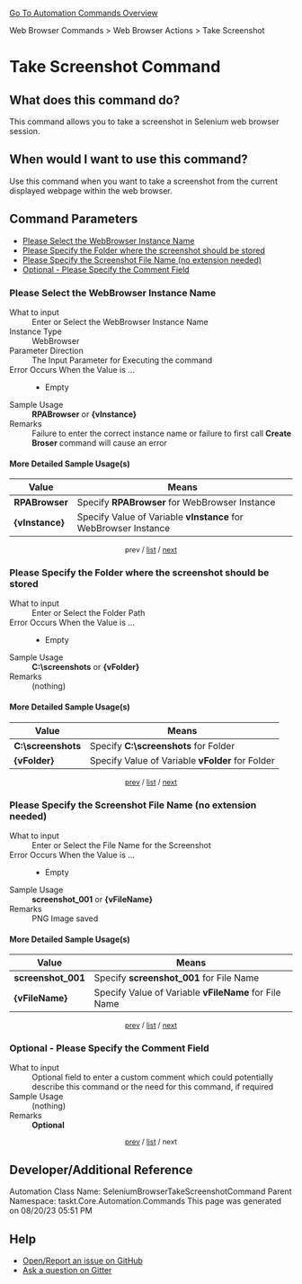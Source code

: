 <!--TITLE: Take Screenshot Command -->
<!-- SUBTITLE: a command in the Web Browser Commands group. -->
[Go To Automation Commands Overview](/automation-commands.md)


Web Browser Commands &gt; Web Browser Actions &gt; Take Screenshot


# Take Screenshot Command


## What does this command do?
This command allows you to take a screenshot in Selenium web browser session.


## When would I want to use this command?
Use this command when you want to take a screenshot from the current displayed webpage within the web browser.


<a id="param_list"></a>
## Command Parameters
- [Please Select the WebBrowser Instance Name](#param_0)
- [Please Specify the Folder where the screenshot should be stored](#param_1)
- [Please Specify the Screenshot File Name (no extension needed)](#param_2)
- [Optional - Please Specify the Comment Field](#param_3)


<a id="param_0"></a>
### Please Select the WebBrowser Instance Name


<dl>
<dt>What to input</dt><dd>Enter or Select the WebBrowser Instance Name</dd>
<dt>Instance Type</dt><dd>WebBrowser</dd>
<dt>Parameter Direction</dt><dd>The Input Parameter for Executing the command</dd>
<dt>Error Occurs When the Value is ...</dt><dd><ul>
<li>Empty</li>
</ul></dd>
<dt>Sample Usage</dt><dd><strong>RPABrowser</strong> or <strong>{vInstance}</strong></dd>
<dt>Remarks</dt><dd>Failure to enter the correct instance name or failure to first call <strong>Create Broser</strong> command will cause an error</dd>
</dl>




#### More Detailed Sample Usage(s)
| Value | Means |
|---|---|
| <strong>RPABrowser</strong> | Specify **RPABrowser** for WebBrowser Instance |
| <strong>{vInstance}</strong> | Specify Value of Variable **vInstance** for WebBrowser Instance |


<div style="font-size: 90%; text-align: center">


prev / [list](#param_list) / [next](#param_1)


</div>


<a id="param_1"></a>
### Please Specify the Folder where the screenshot should be stored


<dl>
<dt>What to input</dt><dd>Enter or Select the Folder Path</dd>
<dt>Error Occurs When the Value is ...</dt><dd><ul>
<li>Empty</li>
</ul></dd>
<dt>Sample Usage</dt><dd><strong>C:\screenshots</strong> or <strong>{vFolder}</strong></dd>
<dt>Remarks</dt><dd>(nothing)</dd>
</dl>




#### More Detailed Sample Usage(s)
| Value | Means |
|---|---|
| <strong>C:\screenshots</strong> | Specify **C:\screenshots** for Folder |
| <strong>{vFolder}</strong> | Specify Value of Variable **vFolder** for Folder |


<div style="font-size: 90%; text-align: center">


[prev](#param_1) / [list](#param_list) / [next](#param_2)


</div>


<a id="param_2"></a>
### Please Specify the Screenshot File Name (no extension needed)


<dl>
<dt>What to input</dt><dd>Enter or Select the File Name for the Screenshot</dd>
<dt>Error Occurs When the Value is ...</dt><dd><ul>
<li>Empty</li>
</ul></dd>
<dt>Sample Usage</dt><dd><strong>screenshot_001</strong> or <strong>{vFileName}</strong></dd>
<dt>Remarks</dt><dd>PNG Image saved</dd>
</dl>




#### More Detailed Sample Usage(s)
| Value | Means |
|---|---|
| <strong>screenshot_001</strong> | Specify **screenshot_001** for File Name |
| <strong>{vFileName}</strong> | Specify Value of Variable **vFileName** for File Name |


<div style="font-size: 90%; text-align: center">


[prev](#param_2) / [list](#param_list) / [next](#param_3)


</div>


<a id="param_3"></a>
### Optional - Please Specify the Comment Field


<dl>
<dt>What to input</dt><dd>Optional field to enter a custom comment which could potentially describe this command or the need for this command, if required</dd>
<dt>Sample Usage</dt><dd>(nothing)</dd>
<dt>Remarks</dt><dd><strong>Optional</strong><br></dd>
</dl>




<div style="font-size: 90%; text-align: center">


[prev](#param_3) / [list](#param_list) / next


</div>


## Developer/Additional Reference
Automation Class Name: SeleniumBrowserTakeScreenshotCommand
Parent Namespace: taskt.Core.Automation.Commands
This page was generated on 08/20/23 05:51 PM


## Help
- [Open/Report an issue on GitHub](https://github.com/rcktrncn/taskt/issues/new)
- [Ask a question on Gitter](https://gitter.im/taskt-rpa/Lobby)
